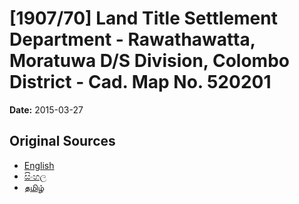 # [1907/70] Land Title Settlement Department - Rawathawatta, Moratuwa D/S Division, Colombo District - Cad. Map No. 520201

**Date:** 2015-03-27

## Original Sources

- [English](https://documents.gov.lk/view/extra-gazettes/2015/3/1907-70_E.pdf)
- [සිංහල](https://documents.gov.lk/view/extra-gazettes/2015/3/1907-70_S.pdf)
- [தமிழ்](https://documents.gov.lk/view/extra-gazettes/2015/3/1907-70_T.pdf)

